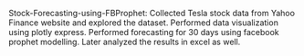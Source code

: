 Stock-Forecasting-using-FBProphet:
Collected Tesla stock data from Yahoo Finance website and explored the dataset. Performed data visualization using plotly 
express. Performed forecasting for 30 days using facebook prophet modelling. Later analyzed the results in excel as well.
